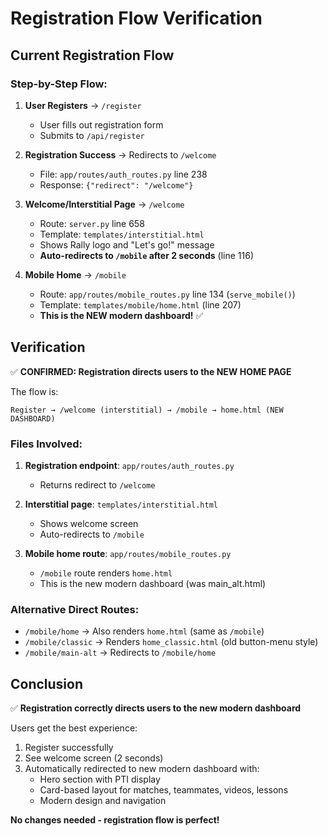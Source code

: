 # Registration Flow Verification

## Current Registration Flow

### Step-by-Step Flow:

1. **User Registers** → `/register`
   - User fills out registration form
   - Submits to `/api/register`

2. **Registration Success** → Redirects to `/welcome`
   - File: `app/routes/auth_routes.py` line 238
   - Response: `{"redirect": "/welcome"}`

3. **Welcome/Interstitial Page** → `/welcome`
   - Route: `server.py` line 658
   - Template: `templates/interstitial.html`
   - Shows Rally logo and "Let's go!" message
   - **Auto-redirects to `/mobile` after 2 seconds** (line 116)

4. **Mobile Home** → `/mobile`
   - Route: `app/routes/mobile_routes.py` line 134 (`serve_mobile()`)
   - Template: `templates/mobile/home.html` (line 207)
   - **This is the NEW modern dashboard!** ✅

## Verification

✅ **CONFIRMED: Registration directs users to the NEW HOME PAGE**

The flow is:
```
Register → /welcome (interstitial) → /mobile → home.html (NEW DASHBOARD)
```

### Files Involved:

1. **Registration endpoint**: `app/routes/auth_routes.py`
   - Returns redirect to `/welcome`

2. **Interstitial page**: `templates/interstitial.html`
   - Shows welcome screen
   - Auto-redirects to `/mobile`

3. **Mobile home route**: `app/routes/mobile_routes.py`
   - `/mobile` route renders `home.html`
   - This is the new modern dashboard (was main_alt.html)

### Alternative Direct Routes:

- `/mobile/home` → Also renders `home.html` (same as `/mobile`)
- `/mobile/classic` → Renders `home_classic.html` (old button-menu style)
- `/mobile/main-alt` → Redirects to `/mobile/home`

## Conclusion

✅ **Registration correctly directs users to the new modern dashboard**

Users get the best experience:
1. Register successfully
2. See welcome screen (2 seconds)
3. Automatically redirected to new modern dashboard with:
   - Hero section with PTI display
   - Card-based layout for matches, teammates, videos, lessons
   - Modern design and navigation

**No changes needed - registration flow is perfect!**
